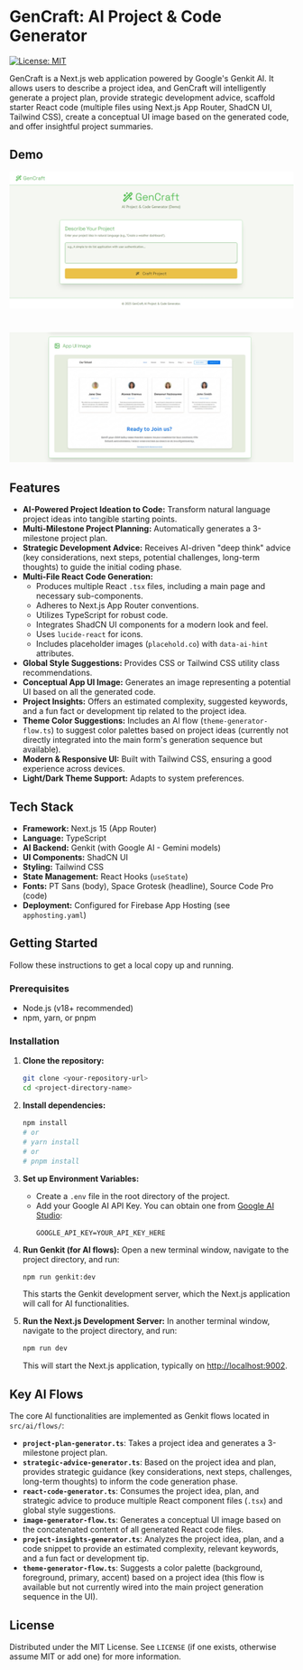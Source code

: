 # GenCraft: AI Project & Code Generator

[![License: MIT](https://img.shields.io/badge/License-MIT-yellow.svg)](https://opensource.org/licenses/MIT)

GenCraft is a Next.js web application powered by Google's Genkit AI. It allows users to describe a project idea, and GenCraft will intelligently generate a project plan, provide strategic development advice, scaffold starter React code (multiple files using Next.js App Router, ShadCN UI, Tailwind CSS), create a conceptual UI image based on the generated code, and offer insightful project summaries.

## Demo

![GenCraft Demo Placeholder](demo.jpeg)

#

![GenCraft Demo Placeholder](demo2.jpeg)


## Features

*   **AI-Powered Project Ideation to Code:** Transform natural language project ideas into tangible starting points.
*   **Multi-Milestone Project Planning:** Automatically generates a 3-milestone project plan.
*   **Strategic Development Advice:** Receives AI-driven "deep think" advice (key considerations, next steps, potential challenges, long-term thoughts) to guide the initial coding phase.
*   **Multi-File React Code Generation:**
    *   Produces multiple React `.tsx` files, including a main page and necessary sub-components.
    *   Adheres to Next.js App Router conventions.
    *   Utilizes TypeScript for robust code.
    *   Integrates ShadCN UI components for a modern look and feel.
    *   Uses `lucide-react` for icons.
    *   Includes placeholder images (`placehold.co`) with `data-ai-hint` attributes.
*   **Global Style Suggestions:** Provides CSS or Tailwind CSS utility class recommendations.
*   **Conceptual App UI Image:** Generates an image representing a potential UI based on all the generated code.
*   **Project Insights:** Offers an estimated complexity, suggested keywords, and a fun fact or development tip related to the project idea.
*   **Theme Color Suggestions:** Includes an AI flow (`theme-generator-flow.ts`) to suggest color palettes based on project ideas (currently not directly integrated into the main form's generation sequence but available).
*   **Modern & Responsive UI:** Built with Tailwind CSS, ensuring a good experience across devices.
*   **Light/Dark Theme Support:** Adapts to system preferences.

## Tech Stack

*   **Framework:** Next.js 15 (App Router)
*   **Language:** TypeScript
*   **AI Backend:** Genkit (with Google AI - Gemini models)
*   **UI Components:** ShadCN UI
*   **Styling:** Tailwind CSS
*   **State Management:** React Hooks (`useState`)
*   **Fonts:** PT Sans (body), Space Grotesk (headline), Source Code Pro (code)
*   **Deployment:** Configured for Firebase App Hosting (see `apphosting.yaml`)

## Getting Started

Follow these instructions to get a local copy up and running.

### Prerequisites

*   Node.js (v18+ recommended)
*   npm, yarn, or pnpm

### Installation

1.  **Clone the repository:**
    ```bash
    git clone <your-repository-url>
    cd <project-directory-name>
    ```

2.  **Install dependencies:**
    ```bash
    npm install
    # or
    # yarn install
    # or
    # pnpm install
    ```

3.  **Set up Environment Variables:**
    *   Create a `.env` file in the root directory of the project.
    *   Add your Google AI API Key. You can obtain one from [Google AI Studio](https://aistudio.google.com/):
        ```env
        GOOGLE_API_KEY=YOUR_API_KEY_HERE
        ```

4.  **Run Genkit (for AI flows):**
    Open a new terminal window, navigate to the project directory, and run:
    ```bash
    npm run genkit:dev
    ```
    This starts the Genkit development server, which the Next.js application will call for AI functionalities.

5.  **Run the Next.js Development Server:**
    In another terminal window, navigate to the project directory, and run:
    ```bash
    npm run dev
    ```
    This will start the Next.js application, typically on [http://localhost:9002](http://localhost:9002).

## Key AI Flows

The core AI functionalities are implemented as Genkit flows located in `src/ai/flows/`:

*   **`project-plan-generator.ts`**: Takes a project idea and generates a 3-milestone project plan.
*   **`strategic-advice-generator.ts`**: Based on the project idea and plan, provides strategic guidance (key considerations, next steps, challenges, long-term thoughts) to inform the code generation phase.
*   **`react-code-generator.ts`**: Consumes the project idea, plan, and strategic advice to produce multiple React component files (`.tsx`) and global style suggestions.
*   **`image-generator-flow.ts`**: Generates a conceptual UI image based on the concatenated content of all generated React code files.
*   **`project-insights-generator.ts`**: Analyzes the project idea, plan, and a code snippet to provide an estimated complexity, relevant keywords, and a fun fact or development tip.
*   **`theme-generator-flow.ts`**: Suggests a color palette (background, foreground, primary, accent) based on a project idea (this flow is available but not currently wired into the main project generation sequence in the UI).


## License

Distributed under the MIT License. See `LICENSE` (if one exists, otherwise assume MIT or add one) for more information.
```
